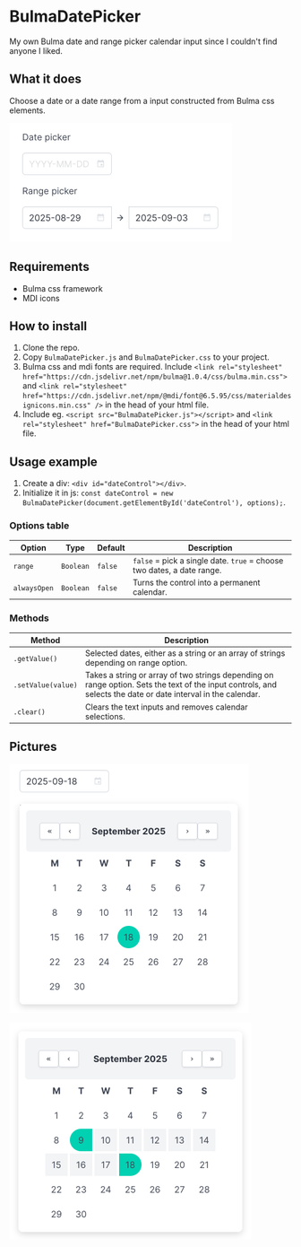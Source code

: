 # BulmaDatePicker
My own Bulma date and range picker calendar input since I couldn't find anyone I liked.


## What it does

Choose a date or a date range from a input constructed from Bulma css elements.

![Date picker with "YYYY-MM-DD" as placeholder text. Range picker with "2025-08-29 - 2025-09-03" as selected range.](img/screenshot1.png)

## Requirements

- Bulma css framework
- MDI icons

## How to install

1. Clone the repo.
2. Copy `BulmaDatePicker.js` and `BulmaDatePicker.css` to your project.
3. Bulma css and mdi fonts are required. Include `<link rel="stylesheet" href="https://cdn.jsdelivr.net/npm/bulma@1.0.4/css/bulma.min.css">` and `<link rel="stylesheet" href="https://cdn.jsdelivr.net/npm/@mdi/font@6.5.95/css/materialdesignicons.min.css" />` in the head of your html file.
4. Include eg. `<script src="BulmaDatePicker.js"></script>` and `<link rel="stylesheet" href="BulmaDatePicker.css">` in the head of your html file.

## Usage example

1. Create a div: `<div id="dateControl"></div>`.
2. Initialize it in js: `const dateControl = new BulmaDatePicker(document.getElementById('dateControl'), options);`.

### Options table

| Option       | Type      | Default | Description                                                            |
| ------------ | --------- | ------- | ---------------------------------------------------------------------- |
| `range`      | `Boolean` | `false` | `false` = pick a single date. `true` = choose two dates, a date range. |
| `alwaysOpen` | `Boolean` | `false` | Turns the control into a permanent calendar.                           |

### Methods

| Method            | Description                                                                                                                                                   |
| ----------------- | ------------------------------------------------------------------------------------------------------------------------------------------------------------- |
| `.getValue()`      | Selected dates, either as a string or an array of strings depending on range option.                                                                          |
| `.setValue(value)` | Takes a string or array of two strings depending on range option. Sets the text of the input controls, and selects the date or date interval in the calendar. |
| `.clear()`  | Clears the text inputs and removes calendar selections. |

## Pictures

![Opened date picker with "2025-09-18" selected.](img/screenshot2.png)

![Range picker with a range selected.](img/screenshot3.png)